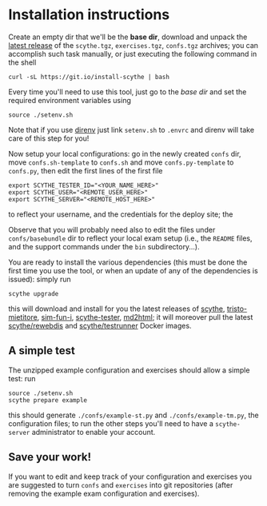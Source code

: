 # Installation instructions

Create an empty dir that we'll be the **base dir**, download and unpack the
[latest release](https://github.com/scythe-suite/scythe/releases/latest) of the
`scythe.tgz`, `exercises.tgz`, `confs.tgz` archives; you can accomplish such
task manually, or just executing the following command in the shell

    curl -sL https://git.io/install-scythe | bash

Every time you'll need to use this tool, just go to the *base dir* and set the
required environment variables using

    source ./setenv.sh

Note that if you use [direnv](https://direnv.net/) just link `setenv.sh` to
`.envrc` and direnv will take care of this step for you!

Now setup your local configurations: go in the newly created `confs` dir,
move `confs.sh-template` to `confs.sh` and move `confs.py-template` to `confs.py`,
then edit the first lines of the first file

    export SCYTHE_TESTER_ID="<YOUR_NAME_HERE>"
    export SCYTHE_USER="<REMOTE_USER_HERE>"
    export SCYTHE_SERVER="<REMOTE_HOST_HERE>"

to reflect your username, and the credentials for the deploy site; the 

Observe
that you will probably need also to edit the files under `confs/basebundle` dir
to reflect your local exam setup (i.e., the `README` files, and the support
commands under the `bin` subdirectory…).

You are ready to install the various dependencies (this must be done the first
time you use the tool, or when an update of any of the dependencies is issued):
simply run

    scythe upgrade

this will download and install for you the latest releases of
[scythe](https://github.com/scythe-suite/scythe),
[tristo-mietitore](https://github.com/scythe-suite/tristo-mietitore),
[sim-fun-i](https://github.com/scythe-suite/sim-fun-i),
[scythe-tester](https://github.com/scythe-suite/scythe-tester),
[md2html](https://github.com/scythe-suite/md2html); it will moreover pull the latest [scythe/rewebdis](https://hub.docker.com/r/scythe/rewebdis/) and
[scythe/testrunner](https://hub.docker.com/r/scythe/testrunner/) Docker images.

## A simple test

The unzipped example configuration and exercises should allow a simple test: run

    source ./setenv.sh
    scythe prepare example

this should generate `./confs/example-st.py` and `./confs/example-tm.py`, the
configuration files; to run the other steps you'll need to have a
`scythe-server` administrator to enable your account.

## Save your work!

If you want to edit and keep track of your configuration and exercises you are
suggested to turn `confs` and `exercises` into git repositories (after removing
the example exam configuration and exercises).

